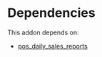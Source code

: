 # Dependencies

This addon depends on:

- [pos_daily_sales_reports](https://github.com/bringout/oca-ocb-sale/tree/5d9b47ce90463a1c61e6fb80db86d42fb811e501/odoo-bringout-oca-ocb-pos_daily_sales_reports)
